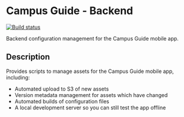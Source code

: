 # Campus Guide - Backend

[![Build status](https://travis-ci.org/josephroque/campus-guide-backend.svg?branch=master)](https://travis-ci.org/josephroque/campus-guide-backend)

Backend configuration management for the Campus Guide mobile app.

## Description

Provides scripts to manage assets for the Campus Guide mobile app, including:
- Automated upload to S3 of new assets
- Version metadata management for assets which have changed
- Automated builds of configuration files
- A local development server so you can still test the app offline
